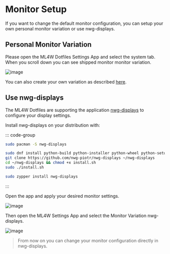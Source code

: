 # Monitor Setup

If you want to change the default monitor configuration, you can setup your own personal monitor variation or use nwg-displays.

## Personal Monitor Variation

Please open the ML4W Dotfiles Settings App and select the system tab. When you scroll down you can see shipped monitor monitor variation.

![image](/monitor.png)

You can also create your own variation as described [here](https://github.com/mylinuxforwork/dotfiles/wiki/Configuration-Variations).

<!-- maybe update this wiki link in the future -->

## Use nwg-displays

The ML4W Dotfiles are supporting the application [nwg-displays](https://github.com/nwg-piotr/nwg-displays) to configure your display settings.

Install nwg-displays on your distribution with:

::: code-group

```sh [<i class="devicon-archlinux-plain"></i> Arch]
sudo pacman -S nwg-displays
```

```sh [<i class="devicon-fedora-plain"></i> Fedora]
sudo dnf install python-build python-installer python-wheel python-setuptools
git clone https://github.com/nwg-piotr/nwg-displays ~/nwg-displays
cd ~/nwg-displays && chmod +x install.sh
sudo ./install.sh
```
```sh [<i class="devicon-opensuse-plain"></i> openSuse]
sudo zypper install nwg-displays
```


:::

Open the app and apply your desired monitor settings.

![image](/monitor1.png)

Then open the ML4W Settings App and select the Monitor Variation nwg-displays.

![image](/monitor2.png)

> From now on you can change your monitor configuration directly in nwg-displays.

